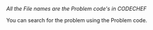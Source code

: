 *All the File names are the Problem code's in CODECHEF*

You can search for the problem using the Problem code.